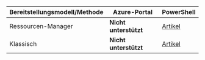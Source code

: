 | **Bereitstellungsmodell/Methode** | **Azure-Portal** | **PowerShell** | 
| --- | --- | --- |
| Ressourcen-Manager | **Nicht unterstützt** | [Artikel](../articles/expressroute/expressroute-howto-coexist-resource-manager.md)|
| Klassisch | **Nicht unterstützt** | [Artikel](../articles/expressroute/expressroute-howto-coexist-classic.md) |

